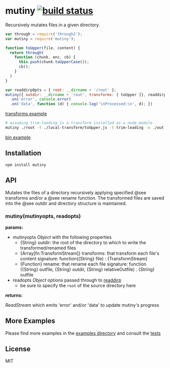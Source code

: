 # mutiny [![build status](https://secure.travis-ci.org/thlorenz/mutiny.png)](http://travis-ci.org/thlorenz/mutiny)

Recursively mutates files in a given directory.

```js
var through = require('through2');
var mutiny = require('mutiny');

function toUpper(file, content) {
  return through(
    function (chunk, enc, cb) {
      this.push(chunk.toUpperCase());
      cb();
    }
  )
}

var readdirpOpts = { root: __dirname + '/root' };
mutiny({ outdir: __dirname + '/out', transforms: [ toUpper ]}, readdirpOpts)
  .on('error', console.error)
  .on('data', function (d) { console.log('\nProcessed:\n', d); })
```
[transforms example](https://github.com/thlorenz/mutiny/tree/master/examples/transform-only.js)

```sh
# assuming trim-leading is a transform installed as a node_module
mutiny ./root -t ./local-transform/toUpper.js -t trim-leading -o ./out 
```
[bin example](https://github.com/thlorenz/mutiny/tree/master/examples/bin)

## Installation

    npm install mutiny

## API

Mutates the files of a directory recursively applying specified @see transforms and/or a @see rename function.
The transformed files are saved into the @see outdir and directory structure is maintained.

### mutiny(mutinyopts, readopts)

**params:**

- mutinyopts *Object* with the following properties
  - {String} outdir: the root of the directory to which to write the transformed/renamed files
  - {Array[fn:TransformStream]}  transforms: that transform each file's content
      signature: function({String} file) : {TransformStream}
  - {Function} rename: that rename each file
      signature: function ({String} outfile, {String} outdir, {String} relativeOutfile) : {String} outfile
- readopts *Object* options passed through to [readdirp](https://github.com/thlorenz/readdirp)
  - be sure to specify the `root` of the source directory here

**returns:**

*ReadStream* which emits 'error' and/or 'data' to update mutiny's progress

## More Examples

Please find more examples in the [examples directory](https://github.com/thlorenz/mutiny/tree/master/examples) and consult the [tests](https://github.com/thlorenz/mutiny/tree/master/tests)

## License

MIT
